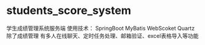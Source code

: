 # students_score_system
学生成绩管理系统服务端
使用技术：
SpringBoot MyBatis WebScoket Quartz
除了成绩管理  有多人在线聊天、定时任务处理、邮箱验证、excel表格导入等功能
